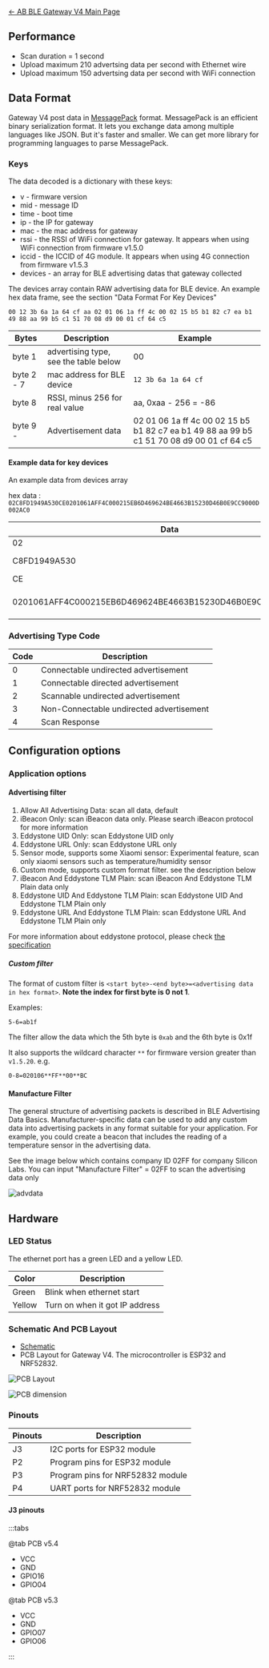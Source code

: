 [← AB BLE Gateway V4 Main Page](AB_BLE_Gateway_V4.md)

## Performance

* Scan duration = 1 second
* Upload maximum 210 advertsing data per second with Ethernet wire
* Upload maximum 150 advertsing data per second with WiFi connection

## Data Format

Gateway V4 post data in [MessagePack](https://msgpack.org/) format. MessagePack is an efficient binary serialization format. It lets you exchange data among multiple languages like JSON. But it's faster and smaller. We can get more library for programming languages to parse MessagePack.

### Keys

The data decoded is a dictionary with these keys:

  - v - firmware version
  - mid - message ID
  - time - boot time
  - ip - the IP for gateway
  - mac - the mac address for gateway
  - rssi - the RSSI of WiFi connection for gateway. It appears when using WiFi connection from firmware v1.5.0
  - iccid - the ICCID of 4G module. It appears when using 4G connection from firmware v1.5.3
  - devices - an array for BLE advertising datas that gateway collected

The devices array contain RAW advertising data for BLE device. An example hex data frame, see the section "Data Format For Key Devices"

`00 12 3b 6a 1a 64 cf aa 02 01 06 1a ff 4c 00 02 15 b5 b1 82 c7 ea b1 49 88 aa 99 b5 c1 51 70 08 d9 00 01 cf 64 c5`

| Bytes      | Description                           | Example |
| ---------- | ------------------------ | ------------------ |
| byte 1     | advertising type, see the table below | 00 |
| byte 2 - 7 | mac address for BLE device            | `12 3b 6a 1a 64 cf` |
| byte 8     | RSSI, minus 256 for real value        | aa, 0xaa - 256 = -86 |
| byte 9 -   | Advertisement data                    | 02 01 06 1a ff 4c 00 02 15 b5 b1 82 c7 ea b1 49 88 aa 99 b5 c1 51 70 08 d9 00 01 cf 64 c5 |


#### Example data for key devices

An example data from devices array 

hex data : `02C8FD1949A530CE0201061AFF4C000215EB6D469624BE4663B15230D46B0E9CC9000D002AC0`

| Data | Description |
| --- | --- |
| 02 | adv type |
| C8FD1949A530 | mac address |
|   CE | rssi |
|   0201061AFF4C000215EB6D469624BE4663B15230D46B0E9CC9000D002AC0 | raw advertising data |

### Advertising Type Code

| Code | Description                              |
| ---- | ---------------------------------------- |
| 0    | Connectable undirected advertisement     |
| 1    | Connectable directed advertisement       |
| 2    | Scannable undirected advertisement       |
| 3    | Non-Connectable undirected advertisement |
| 4    | Scan Response                            |

## Configuration options ##

### Application options ###

#### Advertising filter ####

1. Allow All Advertising Data: scan all data, default
2. iBeacon Only: scan iBeacon data only. Please search iBeacon protocol for more information
3. Eddystone UID Only: scan Eddystone UID only
4. Eddystone URL Only: scan Eddystone URL only
5. Sensor mode, supports some Xiaomi sensor: Experimental feature, scan only xiaomi sensors such as temperature/humidity sensor
1. Custom mode, supports custom format filter. see the description below
6. iBeacon And Eddystone TLM Plain: scan iBeacon And Eddystone TLM Plain data only
7. Eddystone UID And Eddystone TLM Plain: scan Eddystone UID And Eddystone TLM Plain only
8. Eddystone URL And Eddystone TLM Plain: scan Eddystone URL And Eddystone TLM Plain only

For more information about eddystone protocol, please check [the specification](https://github.com/google/eddystone/blob/master/protocol-specification.md)

##### Custom filter #####

The format of custom filter is `<start byte>-<end byte>=<advertising data in hex format>`. **Note the index for first byte is 0 not 1**.

Examples:

`5-6=ab1f`

The filter allow the data which the 5th byte is `0xab` and the 6th byte is 0x1f

It also supports the wildcard character `**` for firmware version greater than `v1.5.20`. e.g.

`0-8=020106**FF**00**BC`

#### Manufacture Filter ####

The general structure of advertising packets is described in BLE Advertising Data Basics. 
Manufacturer-specific data can be used to add any custom data into advertising packets in any format suitable for your application. For example, you could create a beacon that includes the reading of a temperature sensor in the advertising data.

See the image below which contains company ID 02FF for company Silicon Labs. You can input "Manufacture Filter" = 02FF to scan the advertising data only

![advdata](https://i1.aprbrother.com/advdataex1.png)

## Hardware

### LED Status

The ethernet port has a green LED and a yellow LED. 

| Color |  Description |
| ---------- | ------------------------ | 
| Green | Blink when ethernet start | 
| Yellow | Turn on when it got IP address | 

### Schematic And PCB Layout

* [Schematic](https://github.com/AprilBrother/ab-hardware/tree/master/ab-ble-gateway-v4)
* PCB Layout for Gateway V4. The microcontroller is ESP32 and NRF52832.

![PCB Layout](https://i1.aprbrother.com/gw4-layout.png)

![PCB dimension](https://i1.aprbrother.com/gw4-dimension.png)

### Pinouts

| Pinouts | Description |
| --- | --- |
| J3 | I2C ports for ESP32 module |
| P2 | Program pins for ESP32 module |
| P3 | Program pins for NRF52832 module |
| P4 | UART ports for NRF52832 module |

#### J3 pinouts

:::tabs

@tab PCB v5.4

* VCC
* GND
* GPIO16
* GPIO04

@tab PCB v5.3

* VCC
* GND
* GPIO07
* GPIO06

:::
